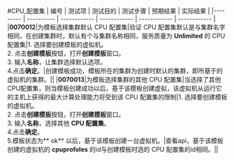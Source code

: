 #CPU_配置集
| 编号 | 测试项 | 测试目的 | 测试步骤 | 预期结果 | 实际结果 |
|--------- | ---------- | ------------ | ------------ | ------------ | ------------ |
|**0070012**|为模板选择集群默认 CPU  配置集|验证 CPU 配置集默认是与集群名字相同，在创建集群时，默认有个与集群名称相同，服务质量为 **Unlimited** 的 CPU 配置集|1. 选择要创建模板的虚拟机。<br/>2. 点击**创建模板**按钮，打开**创建模板**窗口。<br/>3. 输入**名称**，让集群选择默认选项。<br/>4.点击**确定**。|创建模板成功，模板所在的集群为创建时默认的集群，即所基于的虚拟机的集群。||
|**0070013**|为模板选择集群的其他 CPU 配置集|当选择了其他 CPU配置集，则当模板创建成功以后，基于该模板创建虚拟，该虚拟机从运行它的主机上获得的最大计算处理能力将受到该 CPU 配置集的限制|1. 选择要创建模板的虚拟机。<br/>2. 点击**创建模板**按钮，打开**创建模板**窗口。<br/>3. 输入**名称**，选择其他 **CPU 配置集**。<br/>4.点击**确定**。<br/>5.模板状态为** ok** 以后，基于该模板创建一台虚拟机。|查看api，基于该模板创建的虚拟机的 **cpuprofoles** 的id与创建模板时选的 CPU 配置集的id相同。||
